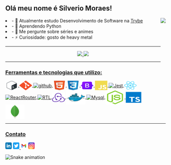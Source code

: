 ## Olá meu nome é Silverio Moraes!

<div align="center">
  <img height="150px" align="right" src="[https://theme.zdassets.com/theme_assets/9633455/9814df697eaf49815d7df109110815ff887b3457.png](https://scontent.fssa24-1.fna.fbcdn.net/v/t39.1997-6/298224307_593936718784384_702424967294112252_n.webp?stp=cp0_dst-webp_s75x225&_nc_cat=105&ccb=1-7&_nc_sid=ac3552&_nc_ohc=P_n6znBXX48AX9yv6tJ&tn=kJjwFUSZ7nPdPUEv&_nc_ht=scontent.fssa24-1.fna&oh=00_AfDEcbNXB5oZCJ_s0bw9SLVPXuUHe8FhnFXvxsmQ3D-oLg&oe=63670A66)" />
  <div align="left" style="display: inline_block">
    <li>- 🔭 Atualmente estudo Desenvolvimento de Software na <a href="https://betrybe.com">Trybe</a></li>
    <li>- 🌱 Aprendendo Python </li>
    <li>- 💬 Me pergunte sobre séries e animes</li>
    <li>- ⚡ Curiosidade: gosto de heavy metal</li>
  </div>
</div>

---

<div align="center">
  <a href="https://github.com/SilverioMoraes">
  <img height="140em" src="https://github-readme-stats.vercel.app/api?username=SilverioMoraes&show_icons=true&theme=transparent&include_all_commits=true&count_private=true"/>
  <img height="140em" src="https://github-readme-stats.vercel.app/api/top-langs/?username=SilverioMoraes&layout=compact&langs_count=7&theme=transparent"/>
</div>

---

### Ferramentas e tecnologias que utilizo:

<div>
  <img align="center" alt="bash" height="30" width="40" src="https://raw.githubusercontent.com/devicons/devicon/master/icons/bash/bash-original.svg">
  <img align="center" alt="git" height="30" width="40" src="https://raw.githubusercontent.com/devicons/devicon/master/icons/git/git-original.svg">
  <img align="center" alt="github" height="30" width="40" src="https://logodix.com/logo/64439.png">
  <img align="center" alt="HTML" height="30" width="40" src="https://raw.githubusercontent.com/devicons/devicon/master/icons/html5/html5-original.svg">
  <img align="center" alt="CSS" height="30" width="40" src="https://raw.githubusercontent.com/devicons/devicon/master/icons/css3/css3-original.svg">
  <img align="center" alt="bootstrap" height="30" width="40" src="https://raw.githubusercontent.com/devicons/devicon/master/icons/bootstrap/bootstrap-original.svg">
  <img align="center" alt="Js" height="30" width="40" src="https://raw.githubusercontent.com/devicons/devicon/master/icons/javascript/javascript-plain.svg">
  <img align="center" alt="Jest" height="30" width="40" src="https://jestjs.io/img/jest.png">
  <img align="center" alt="React" height="30" width="40" src="https://raw.githubusercontent.com/devicons/devicon/master/icons/react/react-original.svg">
  <img align="center" alt="ReactRouter" height="30" width="40" src="https://reactrouter.com/_brand/react-router-stacked-color-inverted.png">
  <img align="center" alt="RTL" height="30" width="40" src="https://testing-library.com/img/octopus-128x128.png">
  <img align="center" alt="redux" height="30" width="40" src="https://raw.githubusercontent.com/devicons/devicon/master/icons/redux/redux-original.svg">
   <img align="center" alt="docker" height="45" width="60" src="https://raw.githubusercontent.com/devicons/devicon/master/icons/docker/docker-original.svg">
   <img align="center" alt="Mysql" height="45" width="60" src="https://www.vectorlogo.zone/logos/mysql/mysql-official.svg">
  <img align="center" alt="nodejs" height="45" width="60" src="https://raw.githubusercontent.com/devicons/devicon/master/icons/nodejs/nodejs-original.svg">
  <img align="center" alt="typescript" height="35" width="50" src="https://raw.githubusercontent.com/devicons/devicon/master/icons/typescript/typescript-original.svg">
</div>
  <img align="center" alt="mongodb" height="45" width="60" src="https://raw.githubusercontent.com/devicons/devicon/master/icons/mongodb/mongodb-original.svg">
</div>

---

### Contato

<div>
  <a href="https://www.linkedin.com/in/silverio-moraes/" target="_blank"><img src="https://raw.githubusercontent.com/edent/SuperTinyIcons/bed6907f8e4f5cb5bb21299b9070f4d7c51098c0/images/svg/linkedin.svg" width="4%" style="max-width: 100%;"></a> 
  <a href="https://twitter.com/SilverS1910" target="_blank"><img src="https://raw.githubusercontent.com/edent/SuperTinyIcons/bed6907f8e4f5cb5bb21299b9070f4d7c51098c0/images/svg/twitter.svg" width="4%" style="max-width: 100%;">
    </a>
  <a href="mailto:silverio.a.moraes@gmail.com?subject=Contato%20realizado%20pelo%20github">
  <img src="https://raw.githubusercontent.com/edent/SuperTinyIcons/bed6907f8e4f5cb5bb21299b9070f4d7c51098c0/images/svg/gmail.svg" width="4%" style="max-width: 100%;"></a>
   <a href="https://instagram.com/silveriomoraes13" target="_blank"><img src="https://raw.githubusercontent.com/edent/SuperTinyIcons/bed6907f8e4f5cb5bb21299b9070f4d7c51098c0/images/svg/instagram.svg" target="_blank" width="4%" style="max-width: 100%;"></a>
   
   ![Snake animation](https://github.com/SilverioMoraes/SilverioMoraes/blob/output/github-contribution-grid-snake.svg)
  
</div>


